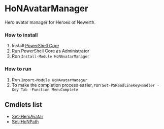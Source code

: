 # HoNAvatarManager

Hero avatar manager for Heroes of Newerth.

### How to install

1. Install [PowerShell Core](https://github.com/PowerShell/PowerShell/releases/latest)
2. Run PowerShell Core as Administrator
3. Run `Install-Module HoNAvatarManager`

### How to run

1. Run `Import-Module HoNAvatarManager`
2. To make the completion process easier, run `Set-PSReadlineKeyHandler -Key Tab -Function MenuComplete`

## Cmdlets list

* [Set-HeroAvatar](./src/HoNAvatarManagement.PowerShell/Docs/Set-HeroAvatar.md)
* [Set-HoNPath](./src/HoNAvatarManagement.PowerShell/Docs/Set-HoNPath.md)
